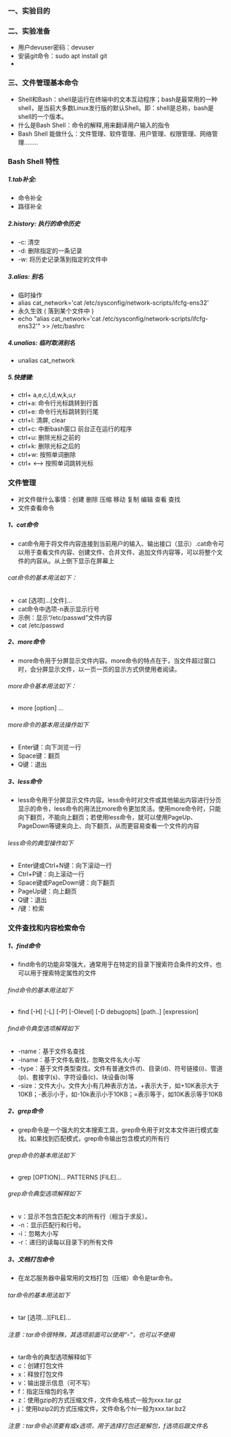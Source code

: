### 一、实验目的


### 二、实验准备
* 用户devuser密码：devuser
* 安装git命令：sudo apt install git
* 
### 三、文件管理基本命令
* Shell和Bash：shell是运行在终端中的文本互动程序；bash是最常用的一种shell，是当前大多数Linux发行版的默认Shell。即：shell是总称，bash是shell的一个版本。
* 什么是Bash Shell：命令的解释,用来翻译用户输入的指令
* Bash Shell 能做什么：文件管理、软件管理、用户管理、权限管理、网络管理........
### Bash Shell 特性
##### 1.tab补全:
* 命令补全
* 路径补全
##### 2.history: 执行的命令历史
* -c:   清空
* -d:   删除指定的一条记录
* -w:   将历史记录落到指定的文件中
##### 3.alias: 别名
* 临时操作
* alias cat_network='cat /etc/sysconfig/network-scripts/ifcfg-ens32'
* 永久生效  ( 落到某个文件中 )
* echo "alias cat_network='cat /etc/sysconfig/network-scripts/ifcfg-ens32'" >> /etc/bashrc
##### 4.unalias: 临时取消别名
* unalias cat_network
##### 5.快捷键:
* ctrl+ a,e,c,l,d,w,k,u,r
* ctrl+a:  命令行光标跳转到行首
* ctrl+e:  命令行光标跳转到行尾
* ctrl+l:  清屏, clear
* ctrl+c:  中断bash窗口 前台正在运行的程序
* ctrl+u:  删除光标之前的
* ctrl+k:	 删除光标之后的
* ctrl+w:  按照单词删除
* ctrl+ <--> 按照单词跳转光标
### 文件管理
* 对文件做什么事情：创建 删除 压缩 移动 复制 编辑 查看 查找
* 文件查看命令
##### 1、cat命令
* cat命令用于将文件内容连接到当前用户的输入、输出接口（显示）.cat命令可以用于查看文件内容、创建文件、合并文件、追加文件内容等，可以将整个文件的内容从。从上倒下显示在屏幕上
###### cat命令的基本用法如下：
* cat [选项]...[文件]...
* cat命令中选项-n表示显示行号
* 示例：显示“/etc/passwd”文件内容
* cat /etc/passwd
##### 2、more命令
* more命令用于分屏显示文件内容。more命令的特点在于，当文件超过窗口时，会分屏显示文件，以一页一页的显示方式供使用者阅读。
###### more命令基本用法如下：
* more [option] <file>...
###### more命令的基本用法操作如下
* Enter键：向下浏览一行
* Space键：翻页
* Q键：退出
##### 3、less命令
* less命令用于分屏显示文件内容。less命令时对文件或其他输出内容进行分页显示的命令，less命令的用法比more命令更加灵活。使用more命令时，只能向下翻页，不能向上翻页；若使用less命令，就可以使用PageUp、PageDown等键来向上、向下翻页，从而更容易查看一个文件的内容
###### less命令的典型操作如下
* Enter键或Ctrl+N键：向下滚动一行
* Ctrl+P键：向上滚动一行
* Space键或PageDown键：向下翻页
* PageUp键：向上翻页
* Q键：退出
* /键：检索
### 文件查找和内容检索命令
##### 1、find命令
* find命令的功能非常强大，通常用于在特定的目录下搜索符合条件的文件，也可以用于搜索特定属性的文件
###### find命令的基本用法如下
* find [-H] [-L] [-P] [-Olevel] [-D debugopts] [path..] [expression]
###### find命令典型选项解释如下
* -name：基于文件名查找
* -iname：基于文件名查找，忽略文件名大小写
* -type：基于文件类型查找，文件有普通文件(f)、目录(d)、符号链接(i)、管道(p)、套接字(s)、字符设备(c)、块设备(b)等
* -size：文件大小，文件大小有几种表示方法，+表示大于，如+10K表示大于10KB；-表示小于，如-10k表示小于10KB；=表示等于，如10K表示等于10KB
##### 2、grep命令
* grep命令是一个强大的文本搜索工具，grep命令用于对文本文件进行模式查找。如果找到匹配模式，grep命令输出包含模式的所有行
###### grep命令的基本用法如下
* grep [OPTION]... PATTERNS [FILE]...
###### grep命令典型选项解释如下
* v：显示不包含匹配文本的所有行（相当于求反）。
* -n：显示匹配行和行号。
* -i：忽略大小写
* -r：递归的读每以目录下的所有文件
##### 3、文档打包命令
* 在龙芯服务器中最常用的文档打包（压缩）命令是tar命令。
###### tar命令的基本用法如下
* tar [选项...][FILE]...
###### 注意：tar命令很特殊，其选项前面可以使用“-”，也可以不使用
* tar命令的典型选项解释如下
* c：创建打包文件
* x：释放打包文件
* v：输出提示信息（可不写）
* f：指定压缩包的名字
* z：使用gzip的方式压缩文件，文件命名格式一般为xxx.tar.gz
* j：使用bzip2的方式压缩文件，文件命名个hi一般为xxx.tar.bz2
###### 注意：tar命令必须要有或x选项，用于选择打包还是解包，f选项后跟文件名


